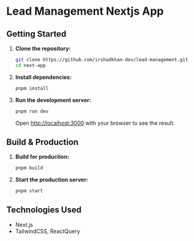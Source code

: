# Lead Management Nextjs App

## Getting Started

1.  **Clone the repository:**

    ```bash
    git clone https://github.com/irshadkhan-dev/lead-management.git
    cd next-app
    ```

2.  **Install dependencies:**

    ```bash
    pnpm install
    ```

3.  **Run the development server:**

    ```bash
    pnpm run dev
    ```

    Open [http://localhost:3000](http://localhost:3000) with your browser to see the result.

## Build & Production

1.  **Build for production:**

    ```bash
    pnpm build
    ```

2.  **Start the production server:**

    ```bash
    pnpm start
    ```

## Technologies Used

* Next.js
* TailwindCSS, ReactQuery

